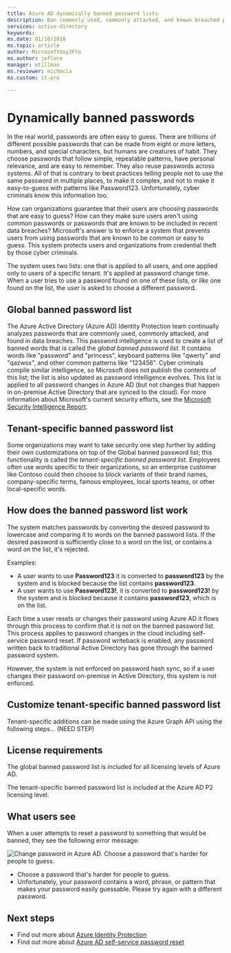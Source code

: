 ```yaml
---
title: Azure AD dynamically banned password lists
description: Ban commonly used, commonly attacked, and known breached passwords with Azure AD dynamically banned passwords
services: active-directory
keywords: 
ms.date: 01/10/2018
ms.topic: article
author: MicrosoftGuyJFlo
ms.author: joflore
manager: mtillman
ms.reviewer: michmcla
ms.custom: it-pro

---
```

# Dynamically banned passwords

In the real world, passwords are often easy to guess. There are trillions of different possible passwords that can be made from eight or more letters, numbers, and special characters, but humans are creatures of habit. They choose passwords that follow simple, repeatable patterns, have personal relevance, and are easy to remember. They also reuse passwords across systems. All of that is contrary to best practices telling people not to use the same password in multiple places, to make it complex, and not to make it easy-to-guess with patterns like Password123. Unfortunately, cyber criminals know this information too.

How can organizations guarantee that their users are choosing passwords that are easy to guess? How can they make sure users aren't using common passwords or passwords that are known to be included in recent data breaches? Microsoft's answer is to enforce a system that prevents users from using passwords that are known to be common or easy to guess. This system protects users and organizations from credential theft by those cyber criminals.

The system uses two lists: one that is applied to all users, and one applied only to users of a specific tenant. It's applied at password change time. When a user tries to use a password found on one of these lists, or *like* one found on the list, the user is asked to choose a different password.

## Global banned password list

The Azure Active Directory (Azure AD) Identity Protection team continually analyzes passwords that are commonly used, commonly attacked, and found in data breaches. This password intelligence is used to create a list of banned words that is called the *global banned password list*. It contains words like "password" and "princess", keyboard patterns like "qwerty" and "qazwsx", and other common patterns like "123456". Cyber criminals compile similar intelligence, so Microsoft does not publish the contents of this list; the list is also updated as password intelligence evolves. This list is applied to all password changes in Azure AD (but not changes that happen in on-premise Active Directory that are synced to the cloud). For more information about Microsoft's current security efforts, see the [Microsoft Security Intelligence Report](https://www.microsoft.com/security/sir/default.aspx).

## Tenant-specific banned password list

Some organizations may want to take security one step further by adding their own customizations on top of the Global banned password list; this functionality is called the *tenant-specific banned password list*. Employees often use words specific to their organizations, so an enterprise customer like Contoso could then choose to block variants of their brand names, company-specific terms, famous employees, local sports teams, or other local-specific words.

## How does the banned password list work
The system matches passwords by converting the desired password to lowercase and comparing it to words on the banned password lists. If the desired password is sufficiently close to a word on the list, or contains a word on the list, it's rejected.

Examples:

  * A user wants to use **Password123** it is converted to **password123** by the system and is blocked because the list contains **password123**.
  * A user wants to use **Password123!**, it is converted to **password123!** by the system and is blocked because it contains **password123**, which is on the list.

Each time a user resets or changes their password using Azure AD it flows through this process to confirm that it is not on the banned password list. This process applies to password changes in the cloud including self-service password reset. If password writeback is enabled, any password written back to traditional Active Directory has gone through the banned password system.

However, the system is not enforced on password hash sync, so if a user changes their password on-premise in Active Directory, this system is not enforced.

## Customize tenant-specific banned password list

Tenant-specific additions can be made using the Azure Graph API using the following steps… (NEED STEP)

## License requirements

The global banned password list is included for all licensing levels of Azure AD.

The tenant-specific banned password list is included at the Azure AD P2 licensing level.

## What users see

When a user attempts to reset a password to something that would be banned, they see the following error message:

![Change password in Azure AD. Choose a password that's harder for people to guess.][1]

* Choose a password that's harder for people to guess.
* Unfortunately, your password contains a word, phrase, or pattern that makes your password easily guessable. Please try again with a different password.

## Next steps

* Find out more about [Azure Identity Protection](https://docs.microsoft.com/azure/active-directory/active-directory-identityprotection)
* Find out more about [Azure AD self-service password reset](https://docs.microsoft.com/azure/active-directory/active-directory-passwords-overview)

[1]: ./media/passwords-banned-password-list/banned-password.png